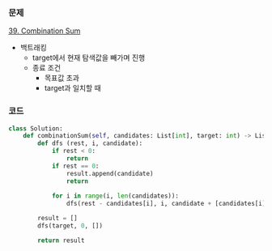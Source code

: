 ### 문제
[39. Combination Sum](https://leetcode.com/problems/combination-sum/description/)


- 백트래킹
  - target에서 현재 탐색값을 빼가며 진행
  - 종료 조건
    - 목표값 초과
    - target과 일치할 때
   
### 코드
```py
class Solution:
    def combinationSum(self, candidates: List[int], target: int) -> List[List[int]]:
        def dfs (rest, i, candidate):
            if rest < 0:
                return
            if rest == 0:
                result.append(candidate)
                return
            
            for i in range(i, len(candidates)):
                dfs(rest - candidates[i], i, candidate + [candidates[i]])

        result = []
        dfs(target, 0, [])

        return result
```
